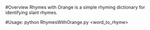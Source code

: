 #Overview
Rhymes with Orange is a simple rhyming dictionary for identifying slant rhymes.

#Usage:
python RhymesWithOrange.py <word_to_rhyme> 
